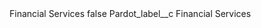 <?xml version="1.0" encoding="UTF-8"?>
<CustomMetadata xmlns="http://soap.sforce.com/2006/04/metadata" xmlns:xsi="http://www.w3.org/2001/XMLSchema-instance" xmlns:xsd="http://www.w3.org/2001/XMLSchema">
    <label>Financial Services</label>
    <protected>false</protected>
    <values>
        <field>Pardot_label__c</field>
        <value xsi:type="xsd:string">Financial Services</value>
    </values>
</CustomMetadata>

